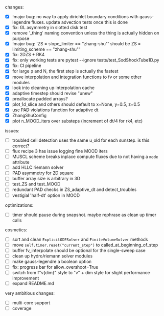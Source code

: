 changes:
- [x] !major bug: no way to apply dirichlet boundary conditions with gauss-legendre fluxes. update advection tests once this is done
- [x] fix: GL asymmetry in slotted disk test
- [x] remove '_thing' naming convention unless the thing is actually hidden on purpose
- [x] !major bug: 'ZS = slope_limiter == "zhang-shu"' should be ZS = limiting_scheme == "zhang-shu"'
- [x] fix: 2DZS + RK4
- [x] fix: only working tests are pytest --ignore tests/test_SodShockTube1D.py
- [x] fix: CI pipeline
- [x] for large p and N, the first step is actually the fastest
- [x] move interpolation and integration functions to fv or some other modules
- [x] look into cleaning up interpolation cache
- [x] adaptive timestep should revise "unew"
- [x] preallocate padded arrays?
- [x] plot_1d_slice and others should default to x=None, y=0.5, z=0.5
- [x] use PAD violations function for adaptive dt
- [x] ZhangShuConfig
- [x] plot n_MOOD_iters over substeps (increment of dt/4 for rk4, etc)

issues:
- [ ] troubled cell detection uses the same u_old for each sunstep. is this correct?
- [ ] flux recipe 3 has issue logging fine MOOD iters
- [ ] MUSCL scheme breaks inplace compute fluxes due to not having a `mode` attribute
- [ ] add HLLC riemann solver
- [ ] PAD asymmetry for 2D square
- [ ] buffer array size is arbitrary in 3D
- [ ] test_ZS and test_MOOD
- [ ] redundant PAD checks in ZS_adaptive_dt and detect_troubles
- [ ] vestigial 'half-dt' option in MOOD

optimizations:
- [ ] timer should pause during snapshot. maybe rephrase as clean up timer calls

cosmetics:
- [ ] sort and clean `ExplicitODESolver` and `FiniteVolumeSolver` methods
- [ ] move `self.timer.reset("current_step")` to called_at_beginning_of_step
- [ ] buffer fv_interpolate should be optional for the single-sweep case
- [ ] clean up hydro/riemann solver modules
- [ ] make gauss-legendre a boolean option
- [ ] fix: progress bar for allow_overshoot=True
- [ ] switch from f"v{dim}" style to "v" + dim style for slight performance improvement
- [ ] expand README.md

very ambitious changes:
- [ ] multi-core support
- [ ] coverage
